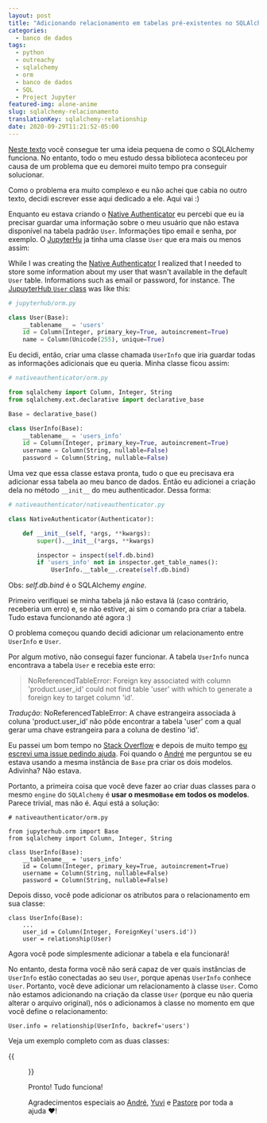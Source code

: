 ```yaml
---
layout: post
title: "Adicionando relacionamento em tabelas pré-existentes no SQLAlchemy"
categories:
  - banco de dados
tags:
  - python
  - outreachy
  - sqlalchemy
  - orm
  - banco de dados
  - SQL
  - Project Jupyter
featured-img: alone-anime
slug: sqlalchemy-relacionamento
translationKey: sqlalchemy-relationship
date: 2020-09-29T11:21:52-05:00
---
```


[Neste texto](https://leportella.com/tutorial-basico-sqlalchemy.html) você consegue ter uma ideia pequena de como o SQLAlchemy funciona. No entanto, todo o meu estudo dessa biblioteca aconteceu por causa de um problema que eu demorei muito tempo pra conseguir solucionar. 

Como o problema era muito complexo e eu não achei que cabia no outro texto, decidi escrever esse aqui dedicado a ele. Aqui vai :)
<!--more-->

Enquanto eu estava criando o [Native Authenticator](https://github.com/jupyterhub/nativeauthenticator/) eu percebi que eu ia precisar guardar uma informação sobre o meu usuário que não estava disponível na tabela padrão `User`. Informações tipo email e senha, por exemplo. O [JupyterHu](https://github.com/jupyterhub/jupyterhub/blob/master/jupyterhub/orm.py#L111) ja tinha uma classe `User` que era mais ou menos assim: 

While I was creating the [Native Authenticator](https://github.com/jupyterhub/nativeauthenticator/) I realized that I needed to store some information about my user that wasn't available in the default `User` table. Informations such as email or password, for instance. The [JupuyterHub `User` class](https://github.com/jupyterhub/jupyterhub/blob/master/jupyterhub/orm.py#L111) was like this:

```python
# jupyterhub/orm.py

class User(Base):
    __tablename__ = 'users'
    id = Column(Integer, primary_key=True, autoincrement=True)
    name = Column(Unicode(255), unique=True)

```

Eu decidi, então, criar uma classe chamada  `UserInfo` que iria guardar todas as informações adicionais que eu queria. Minha classe ficou assim:

```python
# nativeauthenticator/orm.py 

from sqlalchemy import Column, Integer, String
from sqlalchemy.ext.declarative import declarative_base

Base = declarative_base()

class UserInfo(Base):
    __tablename__ = 'users_info'
    id = Column(Integer, primary_key=True, autoincrement=True)
    username = Column(String, nullable=False)
    password = Column(String, nullable=False)

```

Uma vez que essa classe estava pronta, tudo o que eu precisava era adicionar essa tabela ao meu banco de dados. Então eu adicionei a criação dela no método `__init__` do meu authenticador. Dessa forma:

```python
# nativeauthenticator/nativeauthenticator.py

class NativeAuthenticator(Authenticator):

    def __init__(self, *args, **kwargs):
        super().__init__(*args, **kwargs)

        inspector = inspect(self.db.bind)
        if 'users_info' not in inspector.get_table_names():
            UserInfo.__table__.create(self.db.bind)

```

Obs: *self.db.bind* é o SQLAlchemy *engine*.

Primeiro verifiquei se minha tabela já não estava lá (caso contrário, receberia um erro) e, se não estiver, ai sim o comando pra criar a tabela. Tudo estava funcionando até agora :)

O problema começou quando decidi adicionar um relacionamento entre `UserInfo` e `User`.

Por algum motivo, não consegui fazer funcionar. A tabela `UserInfo` nunca encontrava a tabela `User` e recebia este erro:

> NoReferencedTableError: Foreign key associated with column 'product.user_id' could not find table 'user' with which to generate a foreign key to target column 'id'.

*Tradução*: NoReferencedTableError: A chave estrangeira associada à coluna 'product.user_id' não pôde encontrar a tabela 'user' com a qual gerar uma chave estrangeira para a coluna de destino 'id'.

Eu passei um bom tempo no [Stack Overflow](https://stackoverflow.com/) e depois de muito tempo [eu escrevi uma issue pedindo ajuda](https://github.com/jupyterhub/nativeauthenticator/issues/26). Foi quando o [André](https://github.com/dedeco) me perguntou se eu estava usando a mesma instância de `Base` pra criar os dois modelos. Adivinha? Não estava. 

Portanto, a primeira coisa que você deve fazer ao criar duas classes para o mesmo `engine` do `SQLAlchemy` é  **usar o mesmo`Base` em todos os modelos**. Parece trivial, mas não é. Aqui está a solução:

```
# nativeauthenticator/orm.py 

from jupyterhub.orm import Base
from sqlalchemy import Column, Integer, String

class UserInfo(Base):
    __tablename__ = 'users_info'
    id = Column(Integer, primary_key=True, autoincrement=True)
    username = Column(String, nullable=False)
    password = Column(String, nullable=False)

```

Depois disso, você pode adicionar os atributos para o relacionamento em sua classe:

```
class UserInfo(Base):
    ...
    user_id = Column(Integer, ForeignKey('users.id'))
    user = relationship(User)

```

Agora você pode simplesmente adicionar a tabela e ela funcionará!

No entanto, desta forma você não será capaz de ver quais instâncias de `UserInfo` estão conectadas ao seu `User`, porque apenas `UserInfo` conhece `User`. Portanto, você deve adicionar um relacionamento à classe `User`. Como não estamos adicionando na criação da classe `User` (porque eu não queria alterar o arquivo original), nós o adicionamos à classe no momento em que você define o relacionamento:

```
User.info = relationship(UserInfo, backref='users')

```

Veja um exemplo completo com as duas classes:

{{<figure src="https://raw.githubusercontent.com/leportella/sqlalchemy-basics-post/master/gifs/jupyterhub_example.gif#center">}}

Pronto! Tudo funciona!

Agradecimentos especiais ao [André](https://github.com/dedeco), [Yuvi](https://github.com/yuvipanda) e [Pastore](https://github.com/apast) por toda a ajuda ❤️!